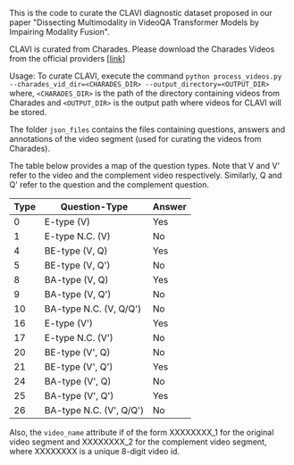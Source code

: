 This is the code to curate the CLAVI diagnostic dataset proposed in our paper "Dissecting Multimodality in VideoQA Transformer Models by Impairing Modality Fusion".

CLAVI is curated from Charades. Please download the Charades Videos from the official providers [[link](https://prior.allenai.org/projects/charades)]

Usage: To curate CLAVI, execute the command    ```python process_videos.py  --charades_vid_dir=<CHARADES_DIR> --output_directory=<OUTPUT_DIR>```
where, ```<CHARADES_DIR>``` is the path of the directory containing videos from Charades and  ```<OUTPUT_DIR>``` is the output path where videos for CLAVI will be stored.

The folder ```json_files``` contains the files containing questions, answers and annotations of the video segment (used for curating the videos from Charades).

The table below provides a map of the question types. Note that V and V' refer to the video and the complement video respectively. Similarly, Q and Q' refer to the question and the complement question. 


| Type | Question-Type           | Answer |
|------|-------------------------|--------|
| 0    | E-type (V)              | Yes    |
| 1    | E-type N.C. (V)         | No     |
| 4    | BE-type (V, Q)          | Yes    |
| 5    | BE-type (V, Q')         | No     |
| 8    | BA-type (V, Q)          | Yes    |
| 9    | BA-type (V, Q')         | No     |
| 10   | BA-type N.C. (V, Q/Q')  | No     |
| 16   | E-type (V')             | Yes    |
| 17   | E-type N.C. (V')        | No     |
| 20   | BE-type (V', Q)         | No     |
| 21   | BE-type (V', Q')        | Yes    |
| 24   | BA-type (V', Q)         | No     |
| 25   | BA-type (V', Q')        | Yes    |
| 26   | BA-type N.C. (V', Q/Q') | No     |

Also, the ```video_name``` attribute if of the form XXXXXXXX_1 for the original video segment and XXXXXXXX_2 for the complement video segment, where XXXXXXXX is a unique 8-digit video id.
